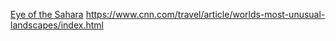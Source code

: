 
[Eye of the Sahara](https://en.wikipedia.org/wiki/Richat_Structure)
https://www.cnn.com/travel/article/worlds-most-unusual-landscapes/index.html